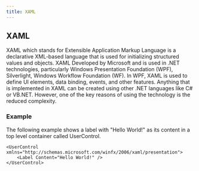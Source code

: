 ```yaml
---
title: XAML
---
```

## XAML
	
XAML which stands for Extensible Application Markup Language is a declarative XML-based language that is used for initializing structured values and objects. XAML Developed by Microsoft and is used in .NET technologies, particularly Windows Presentation Foundation (WPF), Silverlight, Windows Workflow Foundation (WF). In WPF, XAML is used to define UI elements, data binding, events, and other features.
Anything that is implemented in XAML can be created using other .NET languages like C# or VB.NET. However, one of the key reasons of using the technology is the reduced complexity.


### Example
The following example shows a label with "Hello World!" as its content in a top level container called UserControl.
```XAML
<UserControl xmlns="http://schemas.microsoft.com/winfx/2006/xaml/presentation">
    <Label Content="Hello World!" />
</UserControl>
```
